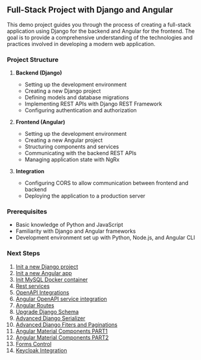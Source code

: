 ## Full-Stack Project with Django and Angular

This demo project guides you through the process of creating a full-stack application using Django for the backend and Angular for the frontend. The goal is to provide a comprehensive understanding of the technologies and practices involved in developing a modern web application.

### Project Structure

1. **Backend (Django)**

   - Setting up the development environment
   - Creating a new Django project
   - Defining models and database migrations
   - Implementing REST APIs with Django REST Framework
   - Configuring authentication and authorization

2. **Frontend (Angular)**

   - Setting up the development environment
   - Creating a new Angular project
   - Structuring components and services
   - Communicating with the backend REST APIs
   - Managing application state with NgRx

3. **Integration**
   - Configuring CORS to allow communication between frontend and backend
   - Deploying the application to a production server

### Prerequisites

- Basic knowledge of Python and JavaScript
- Familiarity with Django and Angular frameworks
- Development environment set up with Python, Node.js, and Angular CLI

### Next Steps

1. [Init a new Django project](/docs/README_PART01.md)
2. [Init a new Angular app](/docs/README_PART02.md)
3. [Init MySQL Docker container](/docs/README_PART03.md)
4. [Rest services](/docs/README_PART04.md)
5. [OpenAPI Integrations](/docs/README_PART05.md)
6. [Angular OpenAPI service integration](/docs/README_PART06.md)
7. [Angular Routes](/docs/README_PART07.md)
8. [Upgrade Django Schema](/docs/README_PART08.md)
9. [Advanced Django Serializer](/docs/README_PART09.md)
10. [Advanced Django Fiters and Paginations](/docs/README_PART10.md)
11. [Angular Material Components PART1](/docs/README_PART11.md)
12. [Angular Material Components PART2](/docs/README_PART12.md)
13. [Forms Control](/docs/README_PART13.md)
14. [Keycloak Integration](/docs/README_PART14.md)
